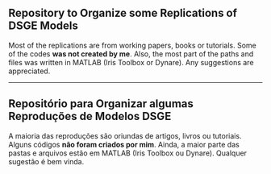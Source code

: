 ## Repository to Organize some Replications of DSGE Models

Most of the replications are from working papers, books or tutorials. Some of the codes **was not created by me**. Also, the most part of the paths and files was written in MATLAB (Iris Toolbox or Dynare). Any suggestions are appreciated.

-----------------------------------------------------------------

## Repositório para Organizar algumas Reproduções de Modelos DSGE 

A maioria das reproduções são oriundas de artigos, livros ou tutoriais. Alguns códigos **não foram criados por mim**. Ainda, a maior parte das pastas e arquivos estão em MATLAB (Iris Toolbox ou Dynare). Qualquer sugestão é bem vinda.
